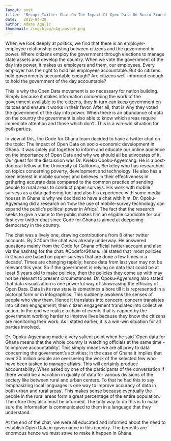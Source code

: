 ```yaml
---
layout: post 
title:  "Recap: Twitter Chat On The Impact Of Open Data On Socio-Economic Dev't In Ghana"
date:   2015-04-30 
author: Adams Agalic
thumbnail: /img/blog/c4g-poster.png
---
```




When we look deeply at politics, we find that there is an employer-employee relationship existing between citizens and the government in power. Where citizens employ the government through elections to manage state assets and develop the country. When we vote the government of the day into power, it makes us employers and them, our employees. Every employer has the right to hold his employees accountable. But do citizens hold governments accountable enough? Are citizens well-informed enough to hold the government of the day accountable?


This is why the Open Data movement is so necessary for nation building. Simply because it makes information concerning the work of the government available to the citizens, they in turn can keep government on its toes and ensure it works in their favor. After all, that is why they voted the government of the day into power. When there is an abundance of data on the country the government is also able to know which areas require immediate attention and those which don’t. This is a win-win situation for both parties.


In view of this, the Code for Ghana team decided to have a twitter chat on the topic: The impact of Open Data on socio-economic development in Ghana. It was solely put together to inform and educate our online audience on the importance of Open Data and why we should all be advocates of it. Our guest for the discussion was Dr. Kweku Opoku-Agyemang. He is a post-doctoral fellow at the University of California, Berkeley who has researched on topics concerning poverty, development and technology.  He also has a keen interest in mobile surveys and believes in their effectiveness in gathering accurate data compared to the common practice of sending people to rural areas to conduct paper surveys. His work with mobile surveys as a data gathering tool and also his experience with some media houses in Ghana is why we decided to have a chat with him. Dr. Opoku-Agyemang did a research on ‘how the use of mobile-survey technology can expand the public’s political power in Africa’. The fact that the research seeks to give a voice to the public makes him an eligible candidate for our first ever twitter chat since Code for Ghana is aimed at deepening democracy in the country.
 

The chat was a lively one, drawing contributions from 8 other twitter accounts. By 3:10pm the chat was already underway. He answered questions mainly from the Code for Ghana official twitter account and also via the hashtag for the chat: #CodeforGhana. He stated that ‘most policies in Ghana are based on paper surveys that are done a few times in a decade’. Times are changing rapidly; hence data from last year may not be relevant this year. So if the government is relying on data that could be at least 5 years old to make policies, then the policies they come up with may not be relevant to present circumstances. Dr. Opoku-Agyemang also stated that data visualization is one powerful way of showcasing the efficacy of Open Data. Data in its raw state is sometimes a bore till it is represented in a pictorial form or in infographics. This suddenly awakens the senses of people who view them. Hence it translates into concern; concern translates into citizen engagement; then citizen engagement translates into collective action. In the end we realize a chain of events that is capped by the government working harder to improve lives because they know the citizens are monitoring their work. As I stated earlier, it is a win-win situation for all parties involved.


Dr. Opoku-Agyemang made a very salient point when he said ‘Open data for Ghana means that the whole country is watching officials at the same time - to improve accountability’. This simply means we are all privy to data concerning the government’s activities; in the case of Ghana it implies that over 20 million people are overseeing the work of the selected few who have been tasked to manage affairs. This will certainly produce accountability. When asked by one of the participants of the conversation if there would be a variation in quality of data for various divisions of the society like between rural and urban centers. To that he had this to say ‘emphasizing local languages is one way to improve accuracy of data in both urban and rural areas’. This makes sense because eventually the people in the rural areas form a great percentage of the entire population. Therefore they also must be informed. The only way to do this is to make sure the information is communicated to them in a language that they understand.


At the end of the chat, we were all educated and informed about the need to establish Open Data in governance in this country. The benefits are enormous hence we must strive to make it happen in Ghana.
 



